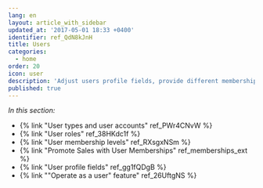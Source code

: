 ```yaml
---
lang: en
layout: article_with_sidebar
updated_at: '2017-05-01 18:33 +0400'
identifier: ref_QdN8kJnH
title: Users
categories:
  - home
order: 20
icon: user
description: 'Adjust users profile fields, provide different memberships for your customers'
published: true
---
```



_In this section:_

*   {% link "User types and user accounts" ref_PWr4CNvW %}
*   {% link "User roles" ref_38HKdc1f %}
*   {% link "User membership levels" ref_RXsgxNSm %}
*   {% link "Promote Sales with User Memberships" ref_memberships_ext %}
*   {% link "User profile fields" ref_gg1fQDgB %}
*   {% link ""Operate as a user" feature" ref_26UftgNS %}
